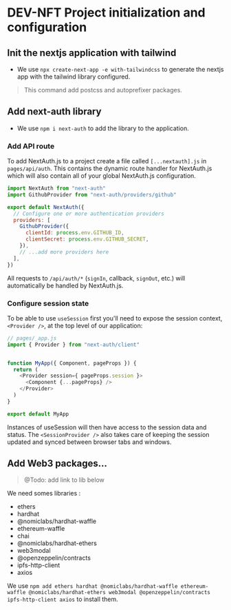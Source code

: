 # DEV-NFT Project initialization and configuration

## Init the nextjs application with tailwind

* We use `npx create-next-app -e with-tailwindcss` to generate the nextjs app with the tailwind library configured.

> This command add postcss and autoprefixer packages.

## Add next-auth library

* We use `npm i next-auth` to add the library to the application.

### Add API route

To add NextAuth.js to a project create a file called `[...nextauth].js` in `pages/api/auth`. This contains the dynamic route handler for NextAuth.js which will also contain all of your global NextAuth.js configuration.

```js
import NextAuth from "next-auth"
import GithubProvider from "next-auth/providers/github"

export default NextAuth({
  // Configure one or more authentication providers
  providers: [
    GithubProvider({
      clientId: process.env.GITHUB_ID,
      clientSecret: process.env.GITHUB_SECRET,
    }),
    // ...add more providers here
  ],
})
```
All requests to `/api/auth/*` (`signIn`, callback, `signOut`, etc.) will automatically be handled by NextAuth.js.

### Configure session state

To be able to use `useSession` first you'll need to expose the session context, `<Provider />`, at the top level of our application:

```js
// pages/_app.js
import { Provider } from "next-auth/client"


function MyApp({ Component, pageProps }) {
  return (
    <Provider session={ pageProps.session }>
      <Component {...pageProps} />
    </Provider>
  )
}

export default MyApp
```

Instances of useSession will then have access to the session data and status. The `<SessionProvider />` also takes care of keeping the session updated and synced between browser tabs and windows.

## Add Web3 packages...

> @Todo: add link to lib below

We need somes libraries :
- ethers
- hardhat
- @nomiclabs/hardhat-waffle
- ethereum-waffle
- chai
- @nomiclabs/hardhat-ethers
- web3modal
- @openzeppelin/contracts
- ipfs-http-client
- axios

We use `npm add ethers hardhat @nomiclabs/hardhat-waffle ethereum-waffle @nomiclabs/hardhat-ethers web3modal @openzeppelin/contracts ipfs-http-client axios` to install them.